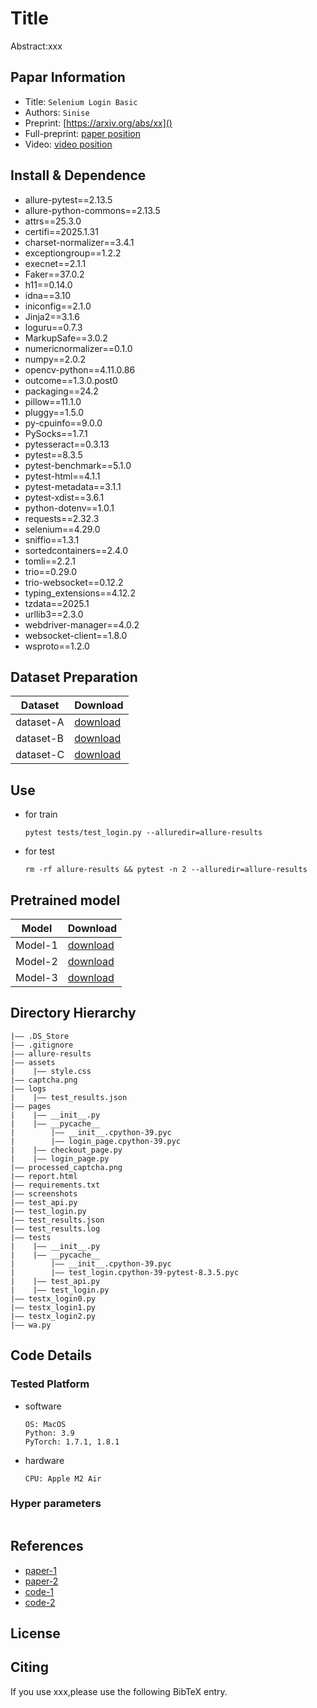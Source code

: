 Title
===
Abstract:xxx
## Papar Information
- Title:  `Selenium Login Basic`
- Authors:  `Sinise`
- Preprint: [https://arxiv.org/abs/xx]()
- Full-preprint: [paper position]()
- Video: [video position]()

## Install & Dependence
- allure-pytest==2.13.5
- allure-python-commons==2.13.5
- attrs==25.3.0
- certifi==2025.1.31
- charset-normalizer==3.4.1
- exceptiongroup==1.2.2
- execnet==2.1.1
- Faker==37.0.2
- h11==0.14.0
- idna==3.10
- iniconfig==2.1.0
- Jinja2==3.1.6
- loguru==0.7.3
- MarkupSafe==3.0.2
- numericnormalizer==0.1.0
- numpy==2.0.2
- opencv-python==4.11.0.86
- outcome==1.3.0.post0
- packaging==24.2
- pillow==11.1.0
- pluggy==1.5.0
- py-cpuinfo==9.0.0
- PySocks==1.7.1
- pytesseract==0.3.13
- pytest==8.3.5
- pytest-benchmark==5.1.0
- pytest-html==4.1.1
- pytest-metadata==3.1.1
- pytest-xdist==3.6.1
- python-dotenv==1.0.1
- requests==2.32.3
- selenium==4.29.0
- sniffio==1.3.1
- sortedcontainers==2.4.0
- tomli==2.2.1
- trio==0.29.0
- trio-websocket==0.12.2
- typing_extensions==4.12.2
- tzdata==2025.1
- urllib3==2.3.0
- webdriver-manager==4.0.2
- websocket-client==1.8.0
- wsproto==1.2.0


## Dataset Preparation
| Dataset | Download |
| ---     | ---   |
| dataset-A | [download]() |
| dataset-B | [download]() |
| dataset-C | [download]() |

## Use
- for train
  ```
  pytest tests/test_login.py --alluredir=allure-results
  ```
- for test
  ```
  rm -rf allure-results && pytest -n 2 --alluredir=allure-results
  ```
## Pretrained model
| Model | Download |
| ---     | ---   |
| Model-1 | [download]() |
| Model-2 | [download]() |
| Model-3 | [download]() |


## Directory Hierarchy
```
|—— .DS_Store
|—— .gitignore
|—— allure-results
|—— assets
|    |—— style.css
|—— captcha.png
|—— logs
|    |—— test_results.json
|—— pages
|    |—— __init__.py
|    |—— __pycache__
|        |—— __init__.cpython-39.pyc
|        |—— login_page.cpython-39.pyc
|    |—— checkout_page.py
|    |—— login_page.py
|—— processed_captcha.png
|—— report.html
|—— requirements.txt
|—— screenshots
|—— test_api.py
|—— test_login.py
|—— test_results.json
|—— test_results.log
|—— tests
|    |—— __init__.py
|    |—— __pycache__
|        |—— __init__.cpython-39.pyc
|        |—— test_login.cpython-39-pytest-8.3.5.pyc
|    |—— test_api.py
|    |—— test_login.py
|—— testx_login0.py
|—— testx_login1.py
|—— testx_login2.py
|—— wa.py
```
## Code Details
### Tested Platform
- software
  ```
  OS: MacOS
  Python: 3.9
  PyTorch: 1.7.1, 1.8.1
  ```
- hardware
  ```
  CPU: Apple M2 Air
  ```
### Hyper parameters
```
```
## References
- [paper-1]()
- [paper-2]()
- [code-1](https://github.com)
- [code-2](https://github.com)
  
## License

## Citing
If you use xxx,please use the following BibTeX entry.
```
```
